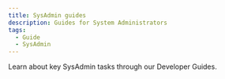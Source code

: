 ```yaml
---
title: SysAdmin guides
description: Guides for System Administrators
tags:
  - Guide
  - SysAdmin
---
```


Learn about key SysAdmin tasks through our Developer Guides.